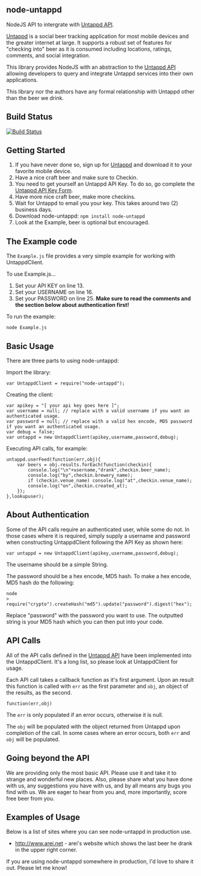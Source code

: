node-untappd
-------
NodeJS API to intergrate with [Untappd API](http://untappd.com/api/docs/v3).

[Untappd](http://untappd.com) is a social beer tracking application for most mobile devices and the greater internet at large.  It supports a robust set of features for "checking into" beer as it is consumed including locations, ratings, comments, and social integration.

This library provides NodeJS with an abstraction to the [Untappd API](http://untappd.com/api/docs/v3) allowing developers to query and integrate Untappd services into their own applications.

This library nor the authors have any formal relationship with Untappd other than the beer we drink.

## Build Status

[![Build Status](https://secure.travis-ci.org/arei/node-untappd.png)](http://travis-ci.org/arei/node-untappd)

## Getting Started

 1. If you have never done so, sign up for [Untappd](http://untappd.com) and download it to your favorite mobile device.
 2. Have a nice craft beer and make sure to Checkin.
 3. You need to get yourself an Untappd API Key.  To do so, go complete the [Untappd API Key Form](http://untappd.com/api/register?register=new).
 4. Have more nice craft beer, make more checkins.
 5. Wait for Untappd to email you your key.  This takes around two (2) business days.
 6. Download node-untappd: `npm install node-untappd`
 7. Look at the Example, beer is optional but encouraged.

## The Example code

The `Example.js` file provides a very simple example for working with UntappdClient.

To use Example.js...

 1. Set your API KEY on line 13.
 2. Set your USERNAME on line 16.
 3. Set your PASSWORD on line 25. **Make sure to read the comments and the section below about authentication first!**

To run the example:

	node Example.js

## Basic Usage

There are three parts to using node-untappd:

Import the library:
 
	var UntappdClient = require("node-untappd");
 
Creating the client:
 
	var apikey = "[ your api key goes here ]";
	var username = null; // replace with a valid username if you want an authenticated usage.
	var password = null; // replace with a valid hex encode, MD5 password if you want an authenticated usage.
	var debug = false;
	var untappd = new UntappdClient(apikey,username,password,debug);
 		
Executing API calls, for example:
 
	untappd.userFeed(function(err,obj){
		var beers = obj.results.forEach(function(checkin){
			console.log("\n"+username,"drank",checkin.beer_name);
			console.log("by",checkin.brewery_name);
			if (checkin.venue_name) console.log("at",checkin.venue_name);
			console.log("on",checkin.created_at);
		});
	},lookupuser);

## About Authentication

Some of the API calls require an authenticated user, while some do not.  In those cases where it is required, simply supply a username and password when constructing UntappdClient following the API Key as shown here:

	var untappd = new UntappdClient(apikey,username,password,debug);

The username should be a simple String. 

The password should be a hex encode, MD5 hash.  To make a hex encode, MD5 hash do the following:

	node
	> require("crypto").createHash("md5").update("password").digest("hex");

Replace "password" with the password you want to use.  The outputted string is your MD5 hash which you can then put into your code.

## API Calls

All of the API calls defined in the [Untappd API](http://untappd.com/api/docs/v3) have been implemented into the UntappdClient.  It's a long list, so please look at UntappdClient for usage.

Each API call takes a callback function as it's first argument.  Upon an result this function is called with `err` as the first parameter and `obj`, an object of the results, as the second.  

	function(err,obj)
	
The `err` is only populated if an error occurs, otherwise it is null.

The `obj` will be populated with the object returned from Untappd upon completion of the call.  In some cases where an error occurs, both `err` and `obj` will be populated.

## Going beyond the API

We are providing only the most basic API.  Please use it and take it to strange and wonderful new places.  Also, please share what you have done with us, any suggestions you have with us, and by all means any bugs you find with us.  We are eager to hear from you and, more importantly, score free beer from you.

## Examples of Usage

Below is a list of sites where you can see node-untappd in production use.  

 * http://www.arei.net - arei's website which shows the last beer he drank in the upper right corner.

If you are using node-untappd somewhere in production, I'd love to share it out.  Please let me know!
